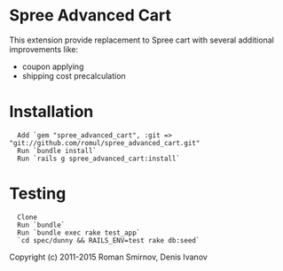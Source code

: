 Spree Advanced Cart
=================

This extension provide replacement to Spree cart with several additional improvements like:

* coupon applying
* shipping cost precalculation


Installation
============

      Add `gem "spree_advanced_cart", :git => "git://github.com/romul/spree_advanced_cart.git"
      Run `bundle install`
      Run `rails g spree_advanced_cart:install`

Testing
============

      Clone
      Run `bundle`
      Run `bundle exec rake test_app`
      `cd spec/dunny && RAILS_ENV=test rake db:seed`

Copyright (c) 2011-2015 Roman Smirnov, Denis Ivanov
